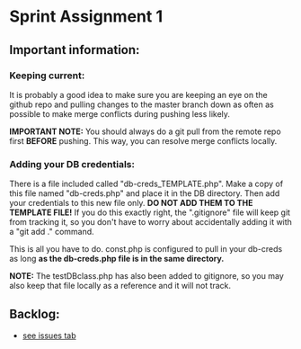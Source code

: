 # Sprint Assignment 1

## Important information:

### Keeping current:

It is probably a good idea to make sure you are keeping an eye on the github repo and pulling changes to the master branch down as often as possible to make 
merge conflicts during pushing less likely.

**IMPORTANT NOTE:** You should always do a git pull from the remote repo first **BEFORE** pushing. This way, you can resolve merge conflicts locally.

### Adding your DB credentials:

There is a file included called "db-creds_TEMPLATE.php". Make a copy of this file named "db-creds.php" and place it in the DB directory. Then add your 
credentials to this new file only. **DO NOT ADD THEM TO THE TEMPLATE FILE!** If you do this exactly right, the ".gitignore" file will keep git from 
tracking it, so you don't have to worry about accidentally adding it with a "git add ." command.

This is all you have to do. const.php is configured to pull in your db-creds as long **as the db-creds.php file is in the same directory.**

**NOTE:** The testDBclass.php has also been added to gitignore, so you may also keep that file locally as a reference and it will not track.

## Backlog:

- [see issues tab](https://github.com/ReadHat/SprintGroup/issues)
